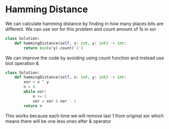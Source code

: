 # Hamming Distance
We can calculate hamming distance by finding in how many places bits are different. We can use xor for this problem and count amount of 1s in xor
```python
class Solution:
    def hammingDistance(self, x: int, y: int) -> int:
        return bin(x^y).count('1')
```
We can improve the code by avoiding using count function and instead use biot operation &
```python
class Solution:
    def hammingDistance(self, x: int, y: int) -> int:
        xor = x ^ y
        n = 0
        while xor:
            n += 1
            xor = xor & xor - 1
        return n
```
This works because each time we will remove last 1 from original xor which means there will be one less ones after & operator
